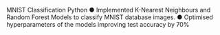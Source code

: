 MNIST Classification Python
● Implemented K-Nearest Neighbours and Random Forest Models to classify MNIST database images.
● Optimised hyperparameters of the models improving test accuracy by 70%

